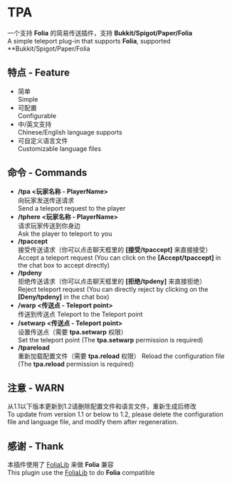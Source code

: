 # TPA
一个支持 **Folia** 的简易传送插件，支持 **Bukkit/Spigot/Paper/Folia**  
A simple teleport plug-in that supports **Folia**, supported **Bukkit/Spigot/Paper/Folia  

## 特点 - Feature
- 简单  
Simple
- 可配置  
Configurable
- 中/英文支持  
Chinese/English language supports
- 可自定义语言文件  
Customizable language files

## 命令 - Commands
- **/tpa <玩家名称 - PlayerName>**  
向玩家发送传送请求  
Send a teleport request to the player
- **/tphere <玩家名称 - PlayerName>**  
请求玩家传送到你身边  
Ask the player to teleport to you
- **/tpaccept**  
接受传送请求（你可以点击聊天框里的 **[接受/tpaccept]** 来直接接受）  
Accept a teleport request (You can click on the **[Accept/tpaccept]** in the chat box to accept directly)
- **/tpdeny**  
拒绝传送请求（你可以点击聊天框里的 **[拒绝/tpdeny]** 来直接拒绝）  
Reject teleport request (You can directly reject by clicking on the **[Deny/tpdeny]** in the chat box)
- **/warp <传送点 - Teleport point>**  
传送到传送点
Teleport to the Teleport point
- **/setwarp <传送点 - Teleport point>**  
设置传送点（需要 **tpa.setwarp** 权限）  
Set the teleport point (The **tpa.setwarp** permission is required)
- **/tpareload**  
重新加载配置文件（需要 **tpa.reload** 权限）
Reload the configuration file (The **tpa.reload** permission is required)

## 注意 - WARN
从1.1以下版本更新到1.2请删除配置文件和语言文件，重新生成后修改  
To update from version 1.1 or below to 1.2, please delete the configuration file and language file, and modify them after regeneration.

## 感谢 - Thank
本插件使用了 [FoliaLib](https://github.com/handyplus/FoliaLib) 来做 **Folia** 兼容  
This plugin use the [FoliaLib](https://github.com/handyplus/FoliaLib) to do **Folia** compatible
